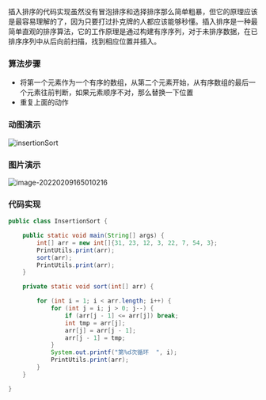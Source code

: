 插入排序的代码实现虽然没有冒泡排序和选择排序那么简单粗暴，但它的原理应该是最容易理解的了，因为只要打过扑克牌的人都应该能够秒懂。插入排序是一种最简单直观的排序算法，它的工作原理是通过构建有序序列，对于未排序数据，在已排序序列中从后向前扫描，找到相应位置并插入。

### 算法步骤

- 将第一个元素作为一个有序的数组，从第二个元素开始，从有序数组的最后一个元素往前判断，如果元素顺序不对，那么替换一下位置
- 重复上面的动作

### 动图演示

![insertionSort](https://images-1258301517.cos.ap-nanjing.myqcloud.com/images/202202091649138.gif)

### 图片演示

![image-20220209165010216](https://images-1258301517.cos.ap-nanjing.myqcloud.com/images/202202091650244.png)

### 代码实现

```java
public class InsertionSort {

    public static void main(String[] args) {
        int[] arr = new int[]{31, 23, 12, 3, 22, 7, 54, 3};
        PrintUtils.print(arr);
        sort(arr);
        PrintUtils.print(arr);
    }

    private static void sort(int[] arr) {

        for (int i = 1; i < arr.length; i++) {
            for (int j = i; j > 0; j--) {
                if (arr[j - 1] <= arr[j]) break;
                int tmp = arr[j];
                arr[j] = arr[j - 1];
                arr[j - 1] = tmp;
            }
            System.out.printf("第%d次循环  ", i);
            PrintUtils.print(arr);
        }
    }

}
```